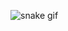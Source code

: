 ![snake gif](https://github.com/akinonnim/AkinOnnim/blob/output/github-contribution-grid-snake.svg)

###
